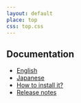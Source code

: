 ```yaml
---
layout: default
place: top
css: top.css
---
```


## Documentation
- [English](about.html)
- [Japanese](about.ja.html)
- [How to install it?](howto.html)
- [Release notes](release_note.html)
